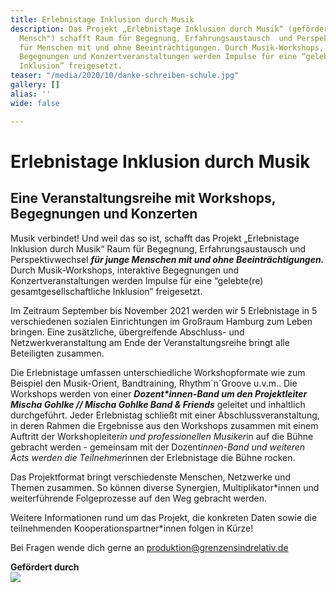 ```yaml
---
title: Erlebnistage Inklusion durch Musik
description: Das Projekt „Erlebnistage Inklusion durch Musik“ (gefördert von "Aktion
  Mensch") schafft Raum für Begegnung, Erfahrungsaustausch  und Perspektivwechsel
  für Menschen mit und ohne Beeinträchtigungen. Durch Musik-Workshops, interaktive
  Begegnungen und Konzertveranstaltungen werden Impulse für eine “gelebte(re) gesamtgesellschaftliche
  Inklusion” freigesetzt.
teaser: "/media/2020/10/danke-schreiben-schule.jpg"
gallery: []
alias: ''
wide: false

---
```

# Erlebnistage Inklusion durch Musik

## Eine Veranstaltungsreihe mit Workshops, Begegnungen und Konzerten

Musik verbindet! Und weil das so ist, schafft das Projekt „Erlebnistage Inklusion durch Musik“ Raum für Begegnung, Erfahrungsaustausch und Perspektivwechsel **_für junge Menschen mit und ohne Beeinträchtigungen._** Durch Musik-Workshops, interaktive Begegnungen und Konzertveranstaltungen werden Impulse für eine “gelebte(re) gesamtgesellschaftliche Inklusion” freigesetzt.

Im Zeitraum September bis November 2021 werden wir 5 Erlebnistage in 5 verschiedenen sozialen Einrichtungen im Großraum Hamburg zum Leben bringen. Eine zusätzliche, übergreifende Abschluss- und Netzwerkveranstaltung am Ende der Veranstaltungsreihe bringt alle Beteiligten zusammen.

Die Erlebnistage umfassen unterschiedliche Workshopformate wie zum Beispiel den Musik-Orient, Bandtraining, Rhythm´n´Groove u.v.m.. Die Workshops werden von einer **_Dozent*innen-Band um den Projektleiter Mischa Gohlke // Mischa Gohlke Band & Friends_** geleitet und inhaltlich durchgeführt. Jeder Erlebnistag schließt mit einer Abschlussveranstaltung, in deren Rahmen die Ergebnisse aus den Workshops zusammen mit einem Auftritt der Workshopleiter*in und professionellen Musiker*in auf die Bühne gebracht werden - gemeinsam mit der Dozent*innen-Band und weiteren Acts werden die Teilnehmer*innen der Erlebnistage die Bühne rocken.

Das Projektformat bringt verschiedenste Menschen, Netzwerke und Themen zusammen. So können diverse Synergien, Multiplikator*innen und weiterführende Folgeprozesse auf den Weg gebracht werden.

Weitere Informationen rund um das Projekt, die konkreten Daten sowie die teilnehmenden Kooperationspartner*innen folgen in Kürze!

Bei Fragen wende dich gerne an produktion@grenzensindrelativ.de

**Gefördert durch**  
![](/media/2021/07/20170919100223-aktion_mensch_logo.svg)
